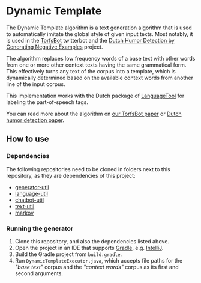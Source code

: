 # Dynamic Template

The Dynamic Template algorithm is a text generation algorithm that is used to automatically imitate the global style of given input texts.
Most notably, it is used in the [TorfsBot](https://twitter.com/TorfsBot) twitterbot and the [Dutch Humor Detection by Generating Negative Examples](https://github.com/twinters/dutch-humor-detection) project.

The algorithm replaces low frequency words of a base text with other words from one or more other context texts having the same grammatical form.
This effectively turns any text of the corpus into a template, which is dynamically determined based on the available context words from another line of the input corpus.

This implementation works with the Dutch package of [LanguageTool](http://wiki.languagetool.org/) for labeling the part-of-speech tags.

You can read more about the algorithm on [our TorfsBot paper](https://arxiv.org/pdf/1909.09480.pdf) or [Dutch humor detection paper](https://arxiv.org/pdf/2010.13652.pdf).

## How to use

### Dependencies

The following repositories need to be cloned in folders next to this repository, as they are dependencies of this project:
- [generator-util](https://github.com/twinters/generator-util)
- [language-util](https://github.com/twinters/language-util)
- [chatbot-util](https://github.com/twinters/chatbot-util)
- [text-util](https://github.com/twinters/text-util)
- [markov](https://github.com/twinters/markov)

### Running the generator

1. Clone this repository, and also the dependencies listed above.
2. Open the project in an IDE that supports [Gradle](https://gradle.org/), e.g. [IntelliJ](https://www.jetbrains.com/idea/).
3. Build the Gradle project from `build.gradle`.
4. Run `DynamicTemplateExecutor.java`, which accepts file paths for the *"base text"* corpus and the *"context words"* corpus as its first and second arguments.

